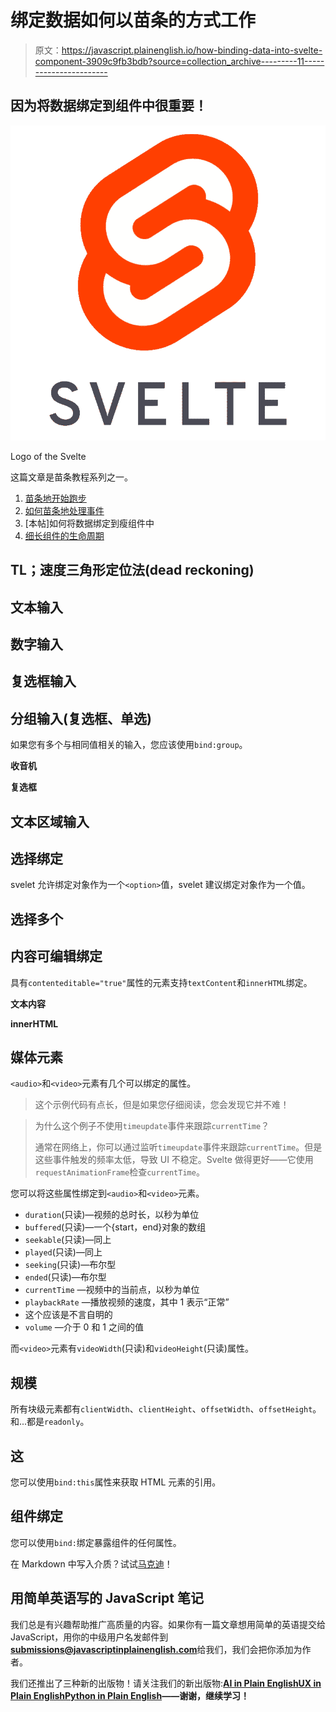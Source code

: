 # 绑定数据如何以苗条的方式工作

> 原文：<https://javascript.plainenglish.io/how-binding-data-into-svelte-component-3909c9fb3bdb?source=collection_archive---------11----------------------->

## 因为将数据绑定到组件中很重要！

![](img/3767883e374b49d0723a84856425a837.png)

Logo of the Svelte

这篇文章是苗条教程系列之一。

1.  [苗条地开始跑步](https://medium.com/@kim.jangwook/svelte-tutorials-1-1f49699da2c0)
2.  [如何苗条地处理事件](https://medium.com/javascript-in-plain-english/svelte-tutorials-2-e965737edf63)
3.  [本帖]如何将数据绑定到瘦组件中
4.  [细长组件的生命周期](https://medium.com/javascript-in-plain-english/lifecycle-of-the-svelte-component-ef00c1969a4a)

## TL；速度三角形定位法(dead reckoning)

## 文本输入

## 数字输入

## 复选框输入

## 分组输入(复选框、单选)

如果您有多个与相同值相关的输入，您应该使用`bind:group`。

**收音机**

**复选框**

## 文本区域输入

## 选择绑定

svelet 允许绑定对象作为一个`<option>`值，svelet 建议绑定对象作为一个值。

## 选择多个

## 内容可编辑绑定

具有`contenteditable="true"`属性的元素支持`textContent`和`innerHTML`绑定。

**文本内容**

**innerHTML**

## 媒体元素

`<audio>`和`<video>`元素有几个可以绑定的属性。

> 这个示例代码有点长，但是如果您仔细阅读，您会发现它并不难！

> 为什么这个例子不使用`timeupdate`事件来跟踪`currentTime`？
> 
> 通常在网络上，你可以通过监听`timeupdate`事件来跟踪`currentTime`。但是这些事件触发的频率太低，导致 UI 不稳定。Svelte 做得更好——它使用`requestAnimationFrame`检查`currentTime`。

您可以将这些属性绑定到`<audio>`和`<video>`元素。

*   `duration`(只读)—视频的总时长，以秒为单位
*   `buffered`(只读)—一个{start，end}对象的数组
*   `seekable`(只读)—同上
*   `played`(只读)—同上
*   `seeking`(只读)—布尔型
*   `ended`(只读)—布尔型
*   `currentTime` —视频中的当前点，以秒为单位
*   `playbackRate` —播放视频的速度，其中 1 表示“正常”
*   这个应该是不言自明的
*   `volume` —介于 0 和 1 之间的值

而`<video>`元素有`videoWidth`(只读)和`videoHeight`(只读)属性。

## 规模

所有块级元素都有`clientWidth`、`clientHeight`、`offsetWidth`、`offsetHeight`。和...都是`readonly`。

## 这

您可以使用`bind:this`属性来获取 HTML 元素的引用。

## 组件绑定

您可以使用`bind:`绑定暴露组件的任何属性。

在 Markdown 中写入介质？试试[马克迪](https://markdium.dev/)！

## **用简单英语写的 JavaScript 笔记**

我们总是有兴趣帮助推广高质量的内容。如果你有一篇文章想用简单的英语提交给 JavaScript，用你的中级用户名发邮件到[**submissions@javascriptinplainenglish.com**](mailto:submissions@javascriptinplainenglish.com)给我们，我们会把你添加为作者。

我们还推出了三种新的出版物！请关注我们的新出版物:[**AI in Plain English**](https://medium.com/ai-in-plain-english)[**UX in Plain English**](https://medium.com/ux-in-plain-english)[**Python in Plain English**](https://medium.com/python-in-plain-english)**——谢谢，继续学习！**